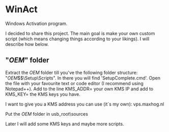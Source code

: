 # WinAct
Windows Activation program.

I decided to share this project. The main goal is make your own custom script (which means changing things according to your likings). I will describe how below.

## "$OEM$" folder
Extract the $OEM$ folder till you've the following folder structure: "$OEM$\$$\Setup\Scripts". In there you will find 'SetupComplete.cmd'.
Open the file with your favourite text or code editor (I recommend using Notepad++). Add to the line KMS_ADDR= your own KMS IP and add to KMS_KEY= the KMS keys you have.

I want to give you a KMS address you can use (it´s my own): vps.maxhog.nl

Put the $OEM$ folder in usb_root\sources

Later I will add some KMS keys and maybe more scripts.
